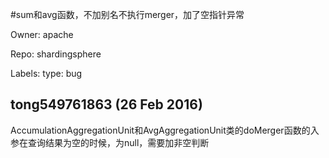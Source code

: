 #sum和avg函数，不加别名不执行merger，加了空指针异常

Owner: apache

Repo: shardingsphere

Labels: type: bug 

## tong549761863 (26 Feb 2016)

AccumulationAggregationUnit和AvgAggregationUnit类的doMerger函数的入参在查询结果为空的时候，为null，需要加非空判断


